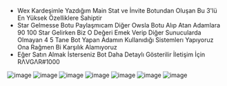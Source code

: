 - Wex Kardeşimle Yazdığım Main Stat ve İnvite Botundan Oluşan Bu 3'lü En Yüksek Özelliklere Sahiptir
- Star Gelmesse Botu Paylaşmıcam Diğer Owsla Botu Alıp Atan Adamlara 90 100 Star Gelirken Biz O Değeri Emek Verip Diğer Sunucularda Olmayan 4 5 Tane Bot Yapan Adamın Kullanıdığı Sistemlerı Yapıyoruz Ona Rağmen Bi Karşılık Alamıyoruz
- Eğer Satın Almak İsterseniz Bot Daha Detaylı Gösterilir İletişim İçin RΛVGΛR#1000

![image](https://user-images.githubusercontent.com/97904458/178854925-e8ada747-78de-4c8b-9328-b15cd729b144.png)
![image](https://user-images.githubusercontent.com/97904458/178124945-a3dfe97c-9b60-46a4-ab50-886219f9ef24.png)
![image](https://user-images.githubusercontent.com/97904458/178599365-dbe1921d-09a6-41ee-978b-a4f2c1563150.png)
![image](https://user-images.githubusercontent.com/97904458/178124953-8cce8a0a-b1a4-4abe-a2cc-58cf9fe51d72.png)
![image](https://user-images.githubusercontent.com/97904458/178124955-c14fa42c-bd9c-4369-8151-5b0f17822e01.png)
![image](https://user-images.githubusercontent.com/97904458/178124957-5f491f5d-d80d-49c8-bac9-52e38419589a.png)
![image](https://user-images.githubusercontent.com/97904458/178124958-af669e6b-0c1e-476a-ba1a-0d70a9ba7d5c.png)
